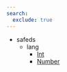 ```yaml
---
search:
  exclude: true
---
```


- safeds
    - lang
        - [Int](safeds/lang/Int.md)
        - [Number](safeds/lang/Number.md)

